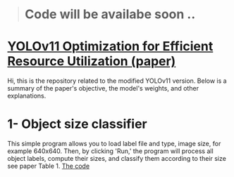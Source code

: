 > # Code will be availabe soon ..
# [YOLOv11 Optimization for Efficient Resource Utilization (paper)](https://arxiv.org/abs/2412.14790)
Hi, this is the repository related to the modified YOLOv11 version. Below is a summary of the paper's objective, the model's weights, and other explanations.

# 1- Object size classifier
This simple program allows you to load label file and type, image size, for example 640x640. Then, by clicking 'Run,' the program will process all object labels, compute their sizes, and classify them according to their size see paper Table 1. [The code](https://github.com/AREEG94FAHAD/yolov11/tree/main/object%20size%20classifier)

